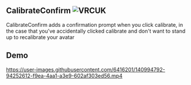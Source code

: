 ## CalibrateConfirm ![VRCUK](https://img.shields.io/badge/VRChatUtilityKit-required-orange?style=flat-square)

CalibrateConfirm adds a confirmation prompt when you click calibrate, in the case that you've accidentally clicked
calibrate and don't want to stand up to recalibrate your avatar

## Demo

https://user-images.githubusercontent.com/6416201/140994792-94252612-f9ea-4aa1-a3e9-602af303ed56.mp4
